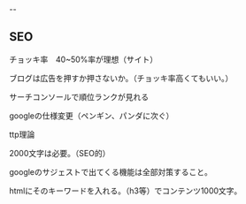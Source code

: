 --

## SEO

チョッキ率　40~50%率が理想（サイト）

ブログは広告を押すか押さないか。（チョッキ率高くてもいい。）

サーチコンソールで順位ランクが見れる

googleの仕様変更（ペンギン、パンダに次ぐ）

ttp理論

2000文字は必要。（SEO的）

googleのサジェストで出てくる機能は全部対策すること。

htmlにそのキーワードを入れる。（h3等）でコンテンツ1000文字。
